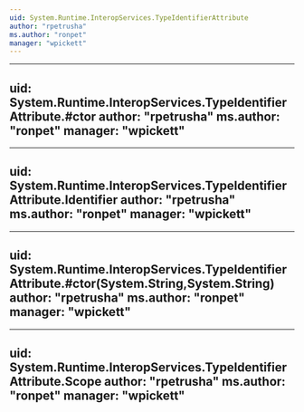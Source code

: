 ```yaml
---
uid: System.Runtime.InteropServices.TypeIdentifierAttribute
author: "rpetrusha"
ms.author: "ronpet"
manager: "wpickett"
---
```


---
uid: System.Runtime.InteropServices.TypeIdentifierAttribute.#ctor
author: "rpetrusha"
ms.author: "ronpet"
manager: "wpickett"
---

---
uid: System.Runtime.InteropServices.TypeIdentifierAttribute.Identifier
author: "rpetrusha"
ms.author: "ronpet"
manager: "wpickett"
---

---
uid: System.Runtime.InteropServices.TypeIdentifierAttribute.#ctor(System.String,System.String)
author: "rpetrusha"
ms.author: "ronpet"
manager: "wpickett"
---

---
uid: System.Runtime.InteropServices.TypeIdentifierAttribute.Scope
author: "rpetrusha"
ms.author: "ronpet"
manager: "wpickett"
---

